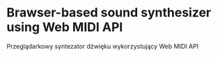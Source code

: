 # Brawser-based sound synthesizer using Web MIDI API

Przeglądarkowy syntezator dźwięku wykorzystujący Web MIDI API
